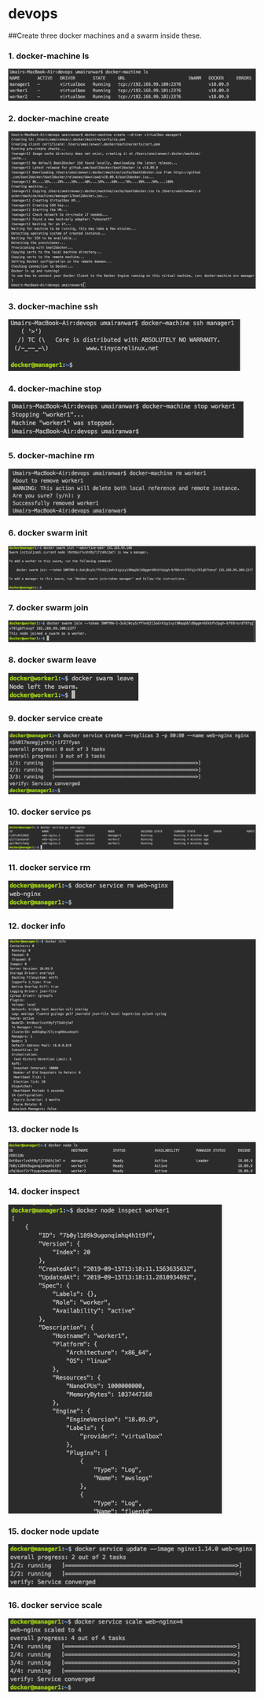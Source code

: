 # devops

##Create three docker machines and a swarm inside these.

### 1. docker-machine ls
 ![](https://github.com/umair3/devops/blob/master/docker-machine%20ls.png?raw=true)


### 2. docker-machine create
 ![](https://github.com/umair3/devops/blob/master/docker-machine%20create%20--driver%20%3Cvitualization-software%3E%20%3Cmachine-name%3E.png?raw=true)

### 3. docker-machine ssh
 ![](https://github.com/umair3/devops/blob/master/docker-machine%20ssh%20%3Cmachine-name%3E.png?raw=true)
### 4. docker-machine stop
 ![](https://github.com/umair3/devops/blob/master/docker-machine%20stop%20%3Cmachine-name%3E.png?raw=true)
### 5. docker-machine rm
 ![](https://github.com/umair3/devops/blob/master/docker-machine%20rm%20%3Cmachine-name%3E.png?raw=true)

### 6. docker swarm init
 ![](https://github.com/umair3/devops/blob/master/docker%20swarm%20init%20--advertise-addr%20%3Cmachine-ip%3E.png?raw=true)
### 7. docker swarm join
 ![](https://github.com/umair3/devops/blob/master/docker%20swarm%20join%20--token%20%3Ctoken%3E%20%3Cip:port%3E.png?raw=true)
### 8. docker swarm leave
 ![](https://github.com/umair3/devops/blob/master/docker%20swarm%20leave.png?raw=true)

### 9. docker service create
 ![](https://github.com/umair3/devops/blob/master/docker%20service%20create%20--replicas%20%3Cint%3E%20-p%20%3Cport:port%3E%20--name%20%3Cservice-name%3E%20image.png?raw=true)
### 10. docker service ps
 ![](https://github.com/umair3/devops/blob/master/docker%20service%20ps%20%3Cservice-name%3E.png?raw=true)
### 11. docker service rm
 ![](https://github.com/umair3/devops/blob/master/docker%20service%20rm%20%3Cservice-name%3E.png?raw=true)

### 12. docker info
 ![](https://raw.githubusercontent.com/umair3/devops/master/docker%20info.png)
### 13. docker node ls
 ![](https://github.com/umair3/devops/blob/master/docker%20node%20ls%20(all%20nodes%20created).png?raw=true)
### 14. docker inspect
 ![](https://raw.githubusercontent.com/umair3/devops/master/docker%20node%20inspect%20%3Cnode-name%3E.png)

### 15. docker node update
 ![](https://github.com/umair3/devops/blob/master/docker%20node%20update%20--image%20%3Cimage:version%3E%20%3Cservice-name%3E.png?raw=true)

### 16. docker service scale
 ![](https://github.com/umair3/devops/blob/master/docker%20service%20scale%20%3Cservice-name=int%3E.png?raw=true)